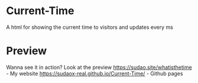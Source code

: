 # Current-Time
A html for showing the current time to visitors and updates every ms

# Preview
Wanna see it in action? Look at the preview
https://sudao.site/whatisthetime - My website
https://sudaox-real.github.io/Current-Time/ - Github pages
